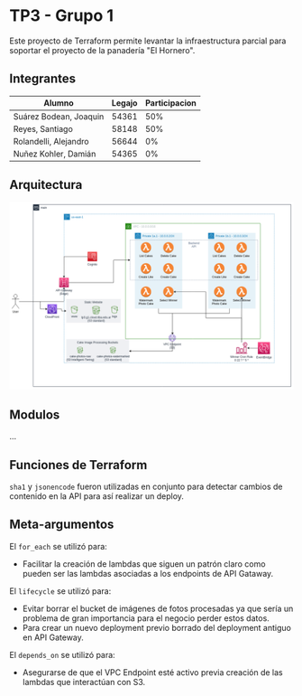 # TP3 - Grupo 1

Este proyecto de Terraform permite levantar la infraestructura parcial para soportar el proyecto de la panadería "El Hornero".

## Integrantes
| Alumno                 | Legajo | Participacion |
|------------------------|--------|---------------|
| Suárez Bodean, Joaquin | 54361  | 50%           |
| Reyes, Santiago        | 58148  | 50%           |
| Rolandelli, Alejandro  | 56644  | 0%            |
| Nuñez Kohler, Damián   | 54365  | 0%            |

## Arquitectura

![Arquitectrura El Hornero](arquitectura.png)

## Modulos

...

## Funciones de Terraform
`sha1` y `jsonencode` fueron utilizadas en conjunto para detectar cambios de contenido en la API para así realizar un deploy.


## Meta-argumentos
El `for_each` se utilizó para:
* Facilitar la creación de lambdas que siguen un patrón claro como pueden ser las lambdas asociadas a los endpoints de API Gataway.

El `lifecycle` se utilizó para:
* Evitar borrar el bucket de imágenes de fotos procesadas ya que sería un problema de gran importancia para el negocio perder estos datos. 
* Para crear un nuevo deployment previo borrado del deployment antiguo en API Gateway.

El `depends_on` se utilizó para:
* Asegurarse de que el VPC Endpoint esté activo previa creación de las lambdas que interactúan con S3.
